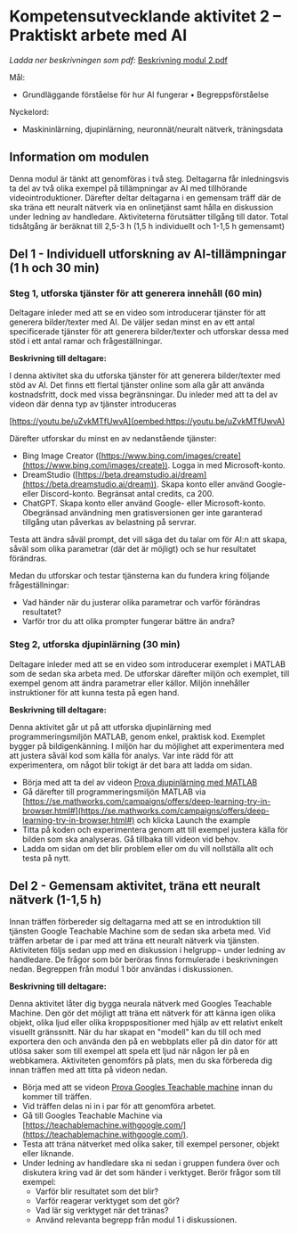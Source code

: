 # Kompetensutvecklande aktivitet 2 – Praktiskt arbete med AI

*Ladda ner beskrivningen som pdf:* [Beskrivning modul 2.pdf](https://github.com/wasp-ed/moduler/blob/502b932423f3458c375a166fbbfa3eda8d95265c/filer/modul2.pdf)

Mål:
-   Grundläggande förståelse för hur AI fungerar •	Begreppsförståelse

Nyckelord:
-   Maskininlärning, djupinlärning, neuronnät/neuralt nätverk, träningsdata

## Information om modulen

Denna modul är tänkt att genomföras i två steg. Deltagarna får inledningsvis ta del av två olika exempel på tillämpningar av AI med tillhörande videointroduktioner. Därefter deltar deltagarna i en gemensam träff där de ska träna ett neuralt nätverk via en onlinetjänst samt hålla en diskussion under ledning av handledare. Aktiviteterna förutsätter tillgång till dator. Total tidsåtgång är beräknat till 2,5-3 h (1,5 h individuellt och 1-1,5 h gemensamt)

## Del 1 - Individuell utforskning av AI-tillämpningar (1 h och 30 min)

### Steg 1, utforska tjänster för att generera innehåll (60 min)

Deltagare inleder med att se en video som introducerar tjänster för att generera bilder/texter med AI. De väljer sedan minst en av ett antal specificerade tjänster för att generera bilder/texter och utforskar dessa med stöd i ett antal ramar och frågeställningar.

**Beskrivning till deltagare:**

I denna aktivitet ska du utforska tjänster för att generera bilder/texter med stöd av AI. Det finns ett flertal tjänster online som alla går att använda kostnadsfritt, dock med vissa begränsningar. Du inleder med att ta del av videon där denna typ av tjänster introduceras

[https://youtu.be/uZvkMTfUwvA](oembed:https://youtu.be/uZvkMTfUwvA)

Därefter utforskar du minst en av nedanstående tjänster:

- Bing Image Creator ([https://www.bing.com/images/create](https://www.bing.com/images/create)). Logga in med Microsoft-konto.
- DreamStudio ([https://beta.dreamstudio.ai/dream](https://beta.dreamstudio.ai/dream)). Skapa konto eller använd Google- eller Discord-konto.  Begränsat antal credits, ca 200.
- ChatGPT. Skapa konto eller använd Google- eller Microsoft-konto. Obegränsad användning men gratisversionen ger inte garanterad tillgång utan påverkas av belastning på servrar.

Testa att ändra såväl prompt, det vill säga det du talar om för AI:n att skapa, såväl som olika parametrar (där det är möjligt) och se hur resultatet förändras.

Medan du utforskar och testar tjänsterna kan du fundera kring följande frågeställningar:

- Vad händer när du justerar olika parametrar och varför förändras resultatet?
- Varför tror du att olika prompter fungerar bättre än andra?

### Steg 2, utforska djupinlärning (30 min)

Deltagare inleder med att se en video som introducerar exemplet i MATLAB som de sedan ska arbeta med. De utforskar därefter miljön och exemplet, till exempel genom att ändra parametrar eller källor. Miljön innehåller instruktioner för att kunna testa på egen hand.

**Beskrivning till deltagare:**

Denna aktivitet går ut på att utforska djupinlärning med programmeringsmiljön MATLAB, genom enkel, praktisk kod. Exemplet bygger på bildigenkänning. I miljön har du möjlighet att experimentera med att justera såväl kod som källa för analys. Var inte rädd för att experimentera, om något blir tokigt är det bara att ladda om sidan.

- Börja med att ta del av videon [Prova djupinlärning med MATLAB](https://www.youtube.com/watch?v=ELIcLRsX_wQ)
- Gå därefter till programmeringsmiljön MATLAB via [https://se.mathworks.com/campaigns/offers/deep-learning-try-in-browser.html#](https://se.mathworks.com/campaigns/offers/deep-learning-try-in-browser.html#) och klicka Launch the example
- Titta på koden och experimentera genom att till exempel justera källa för bilden som ska analyseras. Gå tillbaka till videon vid behov.
- Ladda om sidan om det blir problem eller om du vill nollställa allt och testa på nytt.

## Del 2 - Gemensam aktivitet, träna ett neuralt nätverk (1-1,5 h)

Innan träffen förbereder sig deltagarna med att se en introduktion till tjänsten Google Teachable Machine som de sedan ska arbeta med. Vid träffen arbetar de i par med att träna ett neuralt nätverk via tjänsten. Aktiviteten följs sedan upp med en diskussion i helgrupp¬ under ledning av handledare. De frågor som bör beröras finns formulerade i beskrivningen nedan. Begreppen från modul 1 bör användas i diskussionen.

**Beskrivning till deltagare:**

Denna aktivitet låter dig bygga neurala nätverk med Googles Teachable Machine. Den gör det möjligt att träna ett nätverk för att känna igen olika objekt, olika ljud eller olika kroppspositioner med hjälp av ett relativt enkelt visuellt gränssnitt. När du har skapat en "modell" kan du till och med exportera den och använda den på en webbplats eller på din dator för att utlösa saker som till exempel att spela ett ljud när någon ler på en webbkamera. Aktiviteten genomförs på plats, men du ska förbereda dig innan träffen med att titta på videon nedan.

- Börja med att se videon [Prova Googles Teachable machine](https://www.youtube.com/watch?v=v5SE5_MpBiw) innan du kommer till träffen. 
- Vid träffen delas ni in i par för att genomföra arbetet.
- Gå till Googles Teachable Machine via [https://teachablemachine.withgoogle.com/](https://teachablemachine.withgoogle.com/).
- Testa att träna nätverket med olika saker, till exempel personer, objekt eller liknande.
- Under ledning av handledare ska ni sedan i gruppen fundera över och diskutera kring vad är det som händer i verktyget. Berör frågor som till exempel:
  - Varför blir resultatet som det blir?
  - Varför reagerar verktyget som det gör?
  - Vad lär sig verktyget när det tränas?
  - Använd relevanta begrepp från modul 1 i diskussionen.
